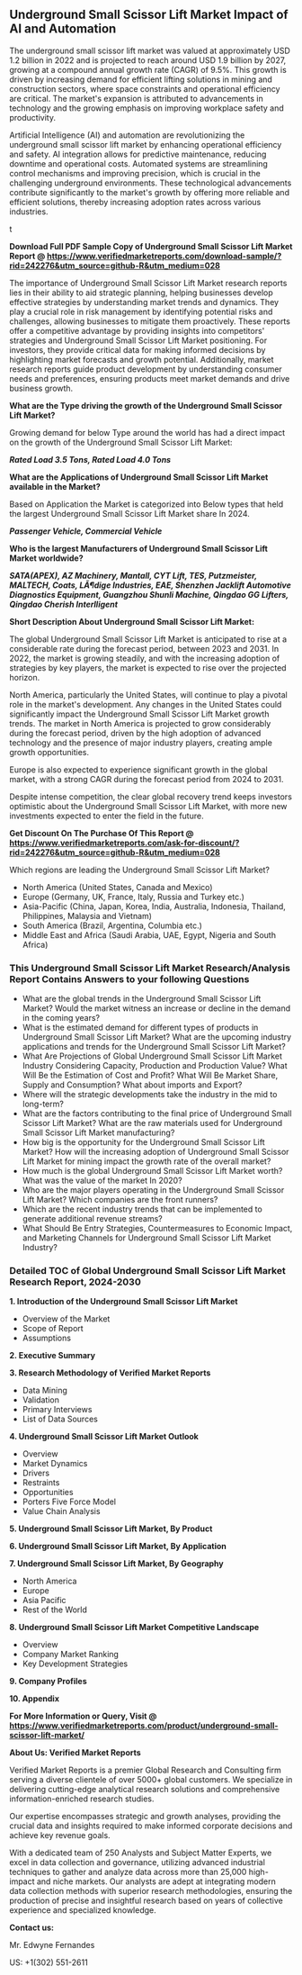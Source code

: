 <h2>Underground Small Scissor Lift Market Impact of AI and Automation</h2><p>The underground small scissor lift market was valued at approximately USD 1.2 billion in 2022 and is projected to reach around USD 1.9 billion by 2027, growing at a compound annual growth rate (CAGR) of 9.5%. This growth is driven by increasing demand for efficient lifting solutions in mining and construction sectors, where space constraints and operational efficiency are critical. The market's expansion is attributed to advancements in technology and the growing emphasis on improving workplace safety and productivity.</p><p>Artificial Intelligence (AI) and automation are revolutionizing the underground small scissor lift market by enhancing operational efficiency and safety. AI integration allows for predictive maintenance, reducing downtime and operational costs. Automated systems are streamlining control mechanisms and improving precision, which is crucial in the challenging underground environments. These technological advancements contribute significantly to the market's growth by offering more reliable and efficient solutions, thereby increasing adoption rates across various industries.</p>t</p><p id="" class=""><strong>Download Full PDF Sample Copy of Underground Small Scissor Lift Market Report @ <a href="https://www.verifiedmarketreports.com/download-sample/?rid=242276&utm_source=github-R&utm_medium=028" target="_blank">https://www.verifiedmarketreports.com/download-sample/?rid=242276&utm_source=github-R&utm_medium=028</a></strong></p><p>The importance of&nbsp;Underground Small Scissor Lift Market research reports lies in their ability to aid strategic planning, helping businesses develop effective strategies by understanding market trends and dynamics. They play a crucial role in risk management by identifying potential risks and challenges, allowing businesses to mitigate them proactively. These reports offer a competitive advantage by providing insights into competitors' strategies and Underground Small Scissor Lift Market positioning. For investors, they provide critical data for making informed decisions by highlighting market forecasts and growth potential. Additionally, market research reports guide product development by understanding consumer needs and preferences, ensuring products meet market demands and drive business growth.</p><p><strong>What are the&nbsp;Type driving the growth of the Underground Small Scissor Lift Market?</strong></p><p id="" class="">Growing demand for below Type around the world has had a direct impact on the growth of the Underground Small Scissor Lift Market:</p><em><strong>Rated Load 3.5 Tons, Rated Load 4.0 Tons</strong></em></p><strong>What are the&nbsp;Applications&nbsp;of Underground Small Scissor Lift Market available in the Market?</strong></p><p id="" class="">Based on Application the Market is categorized into Below types that held the largest Underground Small Scissor Lift Market share In 2024.</p><em><strong>Passenger Vehicle, Commercial Vehicle</strong></em></p><strong>Who is the largest Manufacturers of Underground Small Scissor Lift Market worldwide?</strong></p><p><em><strong>SATA(APEX), AZ Machinery, Mantall, CYT Lift, TES, Putzmeister, MALTECH, Coats, LÃ¶dige Industries, EAE, Shenzhen Jacklift Automotive Diagnostics Equipment, Guangzhou Shunli Machine, Qingdao GG Lifters, Qingdao Cherish Interlligent</strong></em></p><p id="" class=""><strong>Short Description About Underground Small Scissor Lift Market:</strong></p><p>The global Underground Small Scissor Lift Market is anticipated to rise at a considerable rate during the forecast period, between 2023 and 2031. In 2022, the market is growing steadily, and with the increasing adoption of strategies by key players, the market is expected to rise over the projected horizon.</p><p>North America, particularly the United States, will continue to play a pivotal role in the market's development. Any changes in the United States could significantly impact the Underground Small Scissor Lift Market growth trends. The market in North America is projected to grow considerably during the forecast period, driven by the high adoption of advanced technology and the presence of major industry players, creating ample growth opportunities.</p><p>Europe is also expected to experience significant growth in the global market, with a strong CAGR during the forecast period from 2024 to 2031.</p><p>Despite intense competition, the clear global recovery trend keeps investors optimistic about the Underground Small Scissor Lift Market, with more new investments expected to enter the field in the future.</p><p id="" class=""><strong>Get Discount On The Purchase Of This Report @ <a href="https://www.verifiedmarketreports.com/ask-for-discount/?rid=242276&utm_source=github-R&utm_medium=028" target="_blank">https://www.verifiedmarketreports.com/ask-for-discount/?rid=242276&utm_source=github-R&utm_medium=028</a></strong></p>Which regions are leading the Underground Small Scissor Lift Market?</p><ul><li>North America (United States, Canada and Mexico)</li><li>Europe (Germany, UK, France, Italy, Russia and Turkey etc.)</li><li>Asia-Pacific (China, Japan, Korea, India, Australia, Indonesia, Thailand, Philippines, Malaysia and Vietnam)</li><li>South America (Brazil, Argentina, Columbia etc.)</li><li>Middle East and Africa (Saudi Arabia, UAE, Egypt, Nigeria and South Africa)</li></ul><h3 id="" class="">This Underground Small Scissor Lift Market Research/Analysis Report Contains Answers to your following Questions</h3><ul><li>What are the global trends in the Underground Small Scissor Lift Market? Would the market witness an increase or decline in the demand in the coming years?</li><li>What is the estimated demand for different types of products in Underground Small Scissor Lift Market? What are the upcoming industry applications and trends for the Underground Small Scissor Lift Market?</li><li>What Are Projections of Global Underground Small Scissor Lift Market Industry Considering Capacity, Production and Production Value? What Will Be the Estimation of Cost and Profit? What Will Be Market Share, Supply and Consumption? What about imports and Export?</li><li>Where will the strategic developments take the industry in the mid to long-term?</li><li>What are the factors contributing to the final price of Underground Small Scissor Lift Market? What are the raw materials used for Underground Small Scissor Lift Market manufacturing?</li><li>How big is the opportunity for the Underground Small Scissor Lift Market? How will the increasing adoption of Underground Small Scissor Lift Market for mining impact the growth rate of the overall market?</li><li>How much is the global Underground Small Scissor Lift Market worth? What was the value of the market In 2020?</li><li>Who are the major players operating in the Underground Small Scissor Lift Market? Which companies are the front runners?</li><li>Which are the recent industry trends that can be implemented to generate additional revenue streams?</li><li>What Should Be Entry Strategies, Countermeasures to Economic Impact, and Marketing Channels for Underground Small Scissor Lift Market Industry?</li></ul><h3 id="" class="">Detailed TOC of Global Underground Small Scissor Lift Market Research Report, 2024-2030</h3><p id="" class=""><strong>1. Introduction of the Underground Small Scissor Lift Market</strong></p><ul><li>Overview of the Market</li><li>Scope of Report</li><li>Assumptions</li></ul><p id="" class=""><strong>2. Executive Summary</strong></p><p id="" class=""><strong>3. Research Methodology of Verified Market Reports</strong></p><ul><li>Data Mining</li><li>Validation</li><li>Primary Interviews</li><li>List of Data Sources</li></ul><p id="" class=""><strong>4. Underground Small Scissor Lift Market Outlook</strong></p><ul><li>Overview</li><li>Market Dynamics</li><li>Drivers</li><li>Restraints</li><li>Opportunities</li><li>Porters Five Force Model</li><li>Value Chain Analysis</li></ul><p id="" class=""><strong>5. Underground Small Scissor Lift Market, By Product</strong></p><p id="" class=""><strong>6. Underground Small Scissor Lift Market, By Application</strong></p><p id="" class=""><strong>7. Underground Small Scissor Lift Market, By Geography</strong></p><ul><li>North America</li><li>Europe</li><li>Asia Pacific</li><li>Rest of the World</li></ul><p id="" class=""><strong>8. Underground Small Scissor Lift Market Competitive Landscape</strong></p><ul><li>Overview</li><li>Company Market Ranking</li><li>Key Development Strategies</li></ul><p id="" class=""><strong>9. Company Profiles</strong></p><p id="" class=""><strong>10. Appendix</strong></p><p id="" class=""><strong>For More Information or Query, Visit @ <a href="https://www.verifiedmarketreports.com/product/underground-small-scissor-lift-market/" target="_blank">https://www.verifiedmarketreports.com/product/underground-small-scissor-lift-market/</a></strong></p><p id="" class=""><strong>About Us: Verified Market Reports</strong></p><p id="" class="">Verified Market Reports is a premier Global Research and Consulting firm serving a diverse clientele of over 5000+ global customers. We specialize in delivering cutting-edge analytical research solutions and comprehensive information-enriched research studies.</p><p id="" class="">Our expertise encompasses strategic and growth analyses, providing the crucial data and insights required to make informed corporate decisions and achieve key revenue goals.</p><p id="" class="">With a dedicated team of 250 Analysts and Subject Matter Experts, we excel in data collection and governance, utilizing advanced industrial techniques to gather and analyze data across more than 25,000 high-impact and niche markets. Our analysts are adept at integrating modern data collection methods with superior research methodologies, ensuring the production of precise and insightful research based on years of collective experience and specialized knowledge.</p><p id="" class=""><strong>Contact us:</strong></p><p id="" class="">Mr. Edwyne Fernandes</p><p id="" class="">US: +1(302) 551-2611</p>